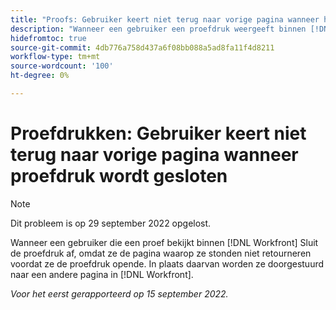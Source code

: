 ```yaml
---
title: "Proofs: Gebruiker keert niet terug naar vorige pagina wanneer het sluiten van proef"
description: "Wanneer een gebruiker een proefdruk weergeeft binnen [!DNL Workfront] Sluit de proefdruk af, omdat ze de pagina waarop ze stonden niet retourneren voordat ze de proefdruk opende. In plaats daarvan worden ze doorgestuurd naar een andere pagina in [!DNL Workfront]. "
hidefromtoc: true
source-git-commit: 4db776a758d437a6f08bb088a5ad8fa11f4d8211
workflow-type: tm+mt
source-wordcount: '100'
ht-degree: 0%

---
```



# Proefdrukken: Gebruiker keert niet terug naar vorige pagina wanneer proefdruk wordt gesloten

>[!NOTE]
>
>Dit probleem is op 29 september 2022 opgelost.

<!--This is on the WF page as well as the WFP page-->

Wanneer een gebruiker die een proef bekijkt binnen [!DNL Workfront] Sluit de proefdruk af, omdat ze de pagina waarop ze stonden niet retourneren voordat ze de proefdruk opende. In plaats daarvan worden ze doorgestuurd naar een andere pagina in [!DNL Workfront].

_Voor het eerst gerapporteerd op 15 september 2022._

